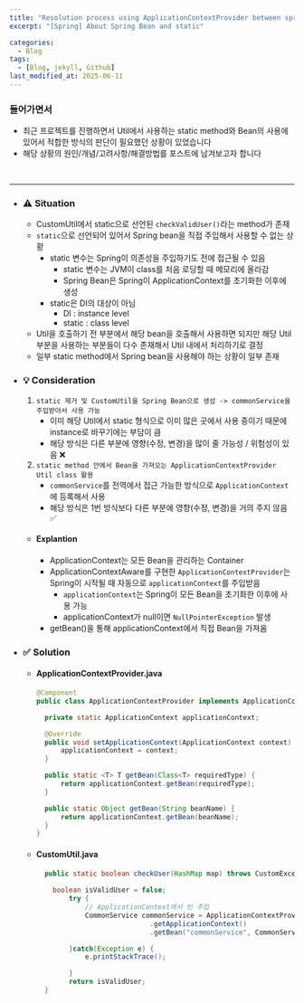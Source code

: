 ```yaml
---
title: "Resolution process using ApplicationContextProvider between spring bean and static"
excerpt: "[Spring] About Spring Bean and static"

categories:
  - Blog
tags:
  - [Blog, jekyll, Github]
last_modified_at: 2025-06-11
---
```


### 들어가면서
  - 최근 프로젝트를 진행하면서 Util에서 사용하는 static method와 Bean의 사용에 있어서 적합한 방식의 판단이 필요했던 상황이 있었습니다
  - 해당 상황의 원인/개념/고려사항/해결방법를 포스트에 남겨보고자 합니다

<br />

---

- ### ⚠️ Situation

  - CustomUtil에서 static으로 선언된 `checkValidUser()`라는 method가 존재
  - `static`으로 선언되어 있어서 Spring bean을 직접 주입해서 사용할 수 없는 상황
    - static 변수는 Spring이 의존성을 주입하기도 전에 접근될 수 있음
      - static 변수는 JVM이 class를 처음 로딩할 때 메모리에 올라감
      - Spring Bean은 Spring이 ApplicationContext를 초기화한 이후에 생성
    - static은 DI의 대상이 아님
      - DI : instance level
      - static : class level
  - Util을 호출하기 전 부분에서 해당 bean을 호출해서 사용하면 되지만 해당 Util 부분을 사용하는 부분들이 다수 존재해서 Util 내에서 처리하기로 결정
  - 일부 static method에서 Spring bean을 사용해야 하는 상황이 일부 존재

- ### 💡 Consideration
  1. `static 제거 및 CustomUtil을 Spring Bean으로 생성 -> commonService을 주입받아서 사용 가능`
      - 이미 해당 Util에서 static 형식으로 이미 많은 곳에서 사용 중이기 때문에 instance로 바꾸기에는 부담이 큼
      - 해당 방식은 다른 부분에 영향(수정, 변경)을 많이 줄 가능성 / 위험성이 있음 ❌
  2. `static method 안에서 Bean을 가져오는 ApplicationContextProvider Util class 활용`
      - `commonService`를 전역에서 접근 가능한 방식으로 `ApplicationContext`에 등록해서 사용
      - 해당 방식은 1번 방식보다 다른 부분에 영향(수정, 변경)을 거의 주지 않음 ✅
    
  - #### Explantion
    - ApplicationContext는 모든 Bean을 관리하는 Container
    - ApplicationContextAware를 구현한 `ApplicationContextProvider`는 Spring이 시작될 때 자동으로 `applicationContext`를 주입받음
      - `applicationContext`는 Spring이 모든 Bean을 초기화한 이후에 사용 가능
      - applicationContext가 null이면 `NullPointerException` 발생
    - getBean()을 통해 applicationContext에서 직접 Bean을 가져옴

- ### ✅ Solution

  - #### ApplicationContextProvider.java

    ```java
    @Component
    public class ApplicationContextProvider implements ApplicationContextAware {

      private static ApplicationContext applicationContext;

      @Override
      public void setApplicationContext(ApplicationContext context) throws BeansException {
          applicationContext = context;
      }

      public static <T> T getBean(Class<T> requiredType) {
          return applicationContext.getBean(requiredType);
      }

      public static Object getBean(String beanName) {
          return applicationContext.getBean(beanName);
      }
    }

    ```

  - #### CustomUtil.java

    ```java
      public static boolean checkUser(HashMap map) throws CustomException {
        
        boolean isValidUser = false;
	    	try {
	    		// ApplicationContext에서 빈 주입
	    		CommonService commonService = ApplicationContextProvider
                                .getApplicationContext()
                                .getBean("commonService", CommonService.class);

	    	}catch(Exception e) {
	    		e.printStackTrace();

	    	}
	    	return isValidUser;
      }

    ```